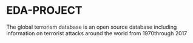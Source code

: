 # EDA-PROJECT
The global terrorism database is an open source database including information on terrorist attacks around the world from 1970through 2017
